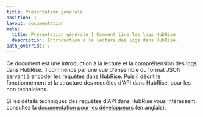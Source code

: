 ```yaml
---
title: Présentation générale
position: 1
layout: documentation
meta:
  title: Présentation générale | Comment lire les logs HubRise
  description: Introduction à la lecture des logs dans HubRise.
path_override: /
---
```


Ce document est une introduction à la lecture et la compréhension des logs dans HubRise. Il commence par une vue d'ensemble du format JSON servant à encoder les requêtes dans HubRise. Puis il décrit le fonctionnement et la structure des requêtes d'API dans HubRise, pour les non techniciens.

Si les détails techniques des requêtes d'API dans HubRise vous intéressent, consultez la [documentation pour les développeurs](/developers/api/general-concepts/) (en anglais).
